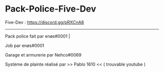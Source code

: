 # Pack-Police-Five-Dev

Five-Dev : https://discord.gg/pRXCnA8
_____________

Pack police fait par enøs#0001 |

Job par enøs#0001

Garage et armurerie par Nehco#0069 

Système de plainte réalisé par >> Pablo 1610 << ( trouvable youtube )


 
